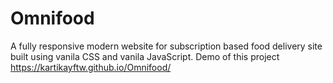 # Omnifood
A fully responsive modern website for subscription based food delivery site built using vanila CSS and vanila JavaScript.
Demo of this project https://kartikayftw.github.io/Omnifood/
